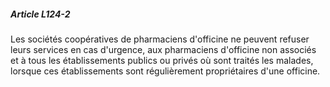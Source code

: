 ##### Article L124-2

Les sociétés coopératives de pharmaciens d'officine ne peuvent refuser leurs services en cas d'urgence, aux pharmaciens d'officine non associés et à tous les établissements publics ou privés où sont traités les malades, lorsque ces établissements sont régulièrement propriétaires d'une officine.

